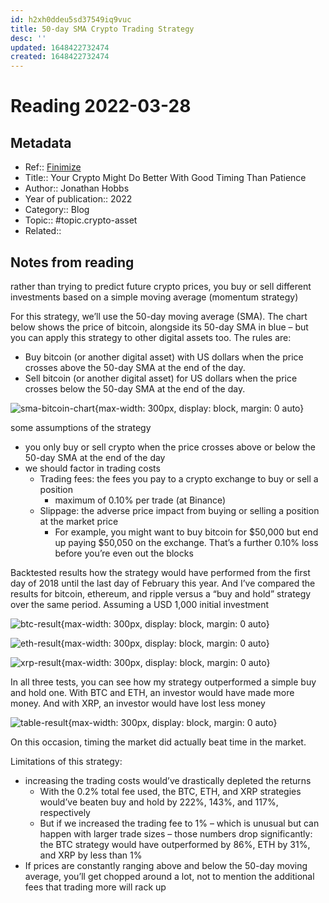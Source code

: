 ```yaml
---
id: h2xh0ddeu5sd37549iq9vuc
title: 50-day SMA Crypto Trading Strategy
desc: ''
updated: 1648422732474
created: 1648422732474
---
```

# Reading 2022-03-28

## Metadata

- Ref:: [Finimize](https://subscriptions.finimize.com/content/Q29udGVudFBpZWNlOjQxOTU=/your-crypto-might-do-better-good-timing-patience)
- Title:: Your Crypto Might Do Better With Good Timing Than Patience
- Author:: Jonathan Hobbs
- Year of publication:: 2022
- Category:: Blog
- Topic:: #topic.crypto-asset
- Related:: 

## Notes from reading

rather than trying to predict future crypto prices, you buy or sell different investments based on a simple moving average (momentum strategy)

For this strategy, we’ll use the 50-day moving average (SMA). The chart below shows the price of bitcoin, alongside its 50-day SMA in blue – but you can apply this strategy to other digital assets too. The rules are:
- Buy bitcoin (or another digital asset) with US dollars when the price crosses above the 50-day SMA at the end of the day.
- Sell bitcoin (or another digital asset) for US dollars when the price crosses below the 50-day SMA at the end of the day.

![sma-bitcoin-chart](https://finimize-img.imgix.net/https%3A%2F%2Fi.imgur.com%2F0Rr3omf.png?ixlib=python-3.1.2&w=1946&s=afb4e6fc4abd46c292a617a68d786f9e){max-width: 300px, display: block, margin: 0 auto}

some assumptions of the strategy
- you only buy or sell crypto when the price crosses above or below the 50-day SMA at the end of the day
- we should factor in trading costs
    - Trading fees: the fees you pay to a crypto exchange to buy or sell a position
        - maximum of 0.10% per trade (at Binance)
    - Slippage: the adverse price impact from buying or selling a position at the market price
        - For example, you might want to buy bitcoin for $50,000 but end up paying $50,050 on the exchange. That’s a further 0.10% loss before you’re even out the blocks

Backtested results how the strategy would have performed from the first day of 2018 until the last day of February this year. And I’ve compared the results for bitcoin, ethereum, and ripple versus a “buy and hold” strategy over the same period. Assuming a USD 1,000 initial investment

![btc-result](https://finimize-img.imgix.net/https%3A%2F%2Fi.imgur.com%2FvGH8fkj.png?ixlib=python-3.1.2&w=1946&s=fab42b8b54daf911c196921797d8f142){max-width: 300px, display: block, margin: 0 auto}

![eth-result](https://finimize-img.imgix.net/https%3A%2F%2Fi.imgur.com%2FuQDXoSJ.png?ixlib=python-3.1.2&w=1946&s=1292861ba4208f0fd51fa6d59569321d){max-width: 300px, display: block, margin: 0 auto}

![xrp-result](https://finimize-img.imgix.net/https%3A%2F%2Fi.imgur.com%2FCU5WsoX.png?ixlib=python-3.1.2&w=1946&s=9df9afff4dba1db52c9c8a06f9dcd4c1){max-width: 300px, display: block, margin: 0 auto}

In all three tests, you can see how my strategy outperformed a simple buy and hold one. With BTC and ETH, an investor would have made more money. And with XRP, an investor would have lost less money

![table-result](https://finimize-img.imgix.net/https%3A%2F%2Fi.imgur.com%2F3hToLJj.png?ixlib=python-3.1.2&w=1946&s=448ededebea5dd8d7043e9746688d980){max-width: 300px, display: block, margin: 0 auto}

On this occasion, timing the market did actually beat time in the market.

Limitations of this strategy:
- increasing the trading costs would’ve drastically depleted the returns
    - With the 0.2% total fee used, the BTC, ETH, and XRP strategies would’ve beaten buy and hold by 222%, 143%, and 117%, respectively
    - But if we increased the trading fee to 1% – which is unusual but can happen with larger trade sizes – those numbers drop significantly: the BTC strategy would have outperformed by 86%, ETH by 31%, and XRP by less than 1%
- If prices are constantly ranging above and below the 50-day moving average, you’ll get chopped around a lot, not to mention the additional fees that trading more will rack up
